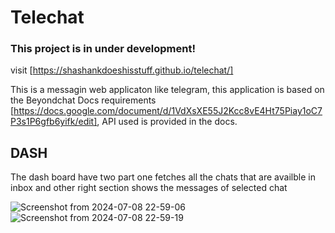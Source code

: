 # Telechat

### This project is in under development!
visit [https://shashankdoeshisstuff.github.io/telechat/]

This is a messagin web applicaton like telegram, this application is based on the Beyondchat Docs requirements [https://docs.google.com/document/d/1VdXsXE55J2Kcc8vE4Ht75Piay1oC7P3s1P6gfb6yifk/edit], API used is provided in the docs.

## DASH
The dash board have two part one fetches all the chats that are availble in inbox
and other right section shows the messages of selected chat

![Screenshot from 2024-07-08 22-59-06](https://github.com/shashankdoeshisstuff/telechat/assets/69541174/2f5aa751-106e-49c3-ad77-b17b98fd3fc9)
![Screenshot from 2024-07-08 22-59-19](https://github.com/shashankdoeshisstuff/telechat/assets/69541174/99707588-d22e-4236-9907-cfb86c603e30)
